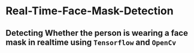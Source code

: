 # Real-Time-Face-Mask-Detection
## Detecting Whether the person is wearing a face mask in realtime using `Tensorflow` and `OpenCv`
